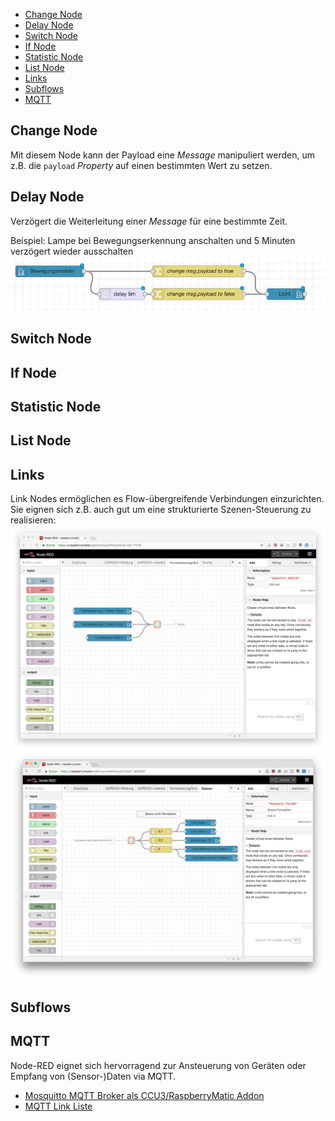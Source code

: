 * [Change Node](#change-node)
* [Delay Node](#delay-node)
* [Switch Node](#switch-node)
* [If Node](#if-node)
* [Statistic Node](#statistic-node)
* [List Node](#list-node)
* [Links](#links)
* [Subflows](#subflows)
* [MQTT](#mqtt)

## Change Node

Mit diesem Node kann der Payload eine _Message_ manipuliert werden, um z.B. die `payload` _Property_ auf einen bestimmten Wert zu setzen.

## Delay Node

Verzögert die Weiterleitung einer _Message_ für eine bestimmte Zeit.

Beispiel: Lampe bei Bewegungserkennung anschalten und 5 Minuten verzögert wieder ausschalten ![](images/delay-1.png)

## Switch Node


## If Node

## Statistic Node

## List Node

## Links

Link Nodes ermöglichen es Flow-übergreifende Verbindungen einzurichten. Sie eignen sich z.B. auch gut um eine strukturierte Szenen-Steuerung zu realisieren:
![](images/link-1.png)
![](images/link-2.png)

## Subflows

## MQTT

Node-RED eignet sich hervorragend zur Ansteuerung von Geräten oder Empfang von (Sensor-)Daten via MQTT.

* [Mosquitto MQTT Broker als CCU3/RaspberryMatic Addon](https://github.com/hobbyquaker/ccu-addon-mosquitto)
* [MQTT Link Liste](https://github.com/hobbyquaker/awesome-mqtt)